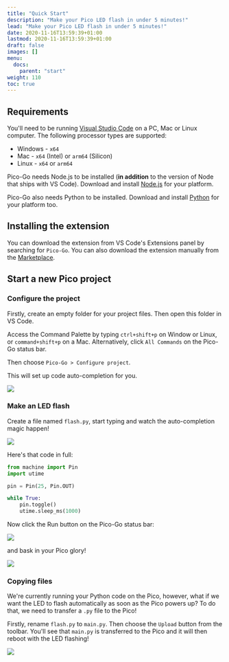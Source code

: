 ```yaml
---
title: "Quick Start"
description: "Make your Pico LED flash in under 5 minutes!"
lead: "Make your Pico LED flash in under 5 minutes!"
date: 2020-11-16T13:59:39+01:00
lastmod: 2020-11-16T13:59:39+01:00
draft: false
images: []
menu:
  docs:
    parent: "start"
weight: 110
toc: true
---
```


## Requirements

You'll need to be running [Visual Studio Code](https://code.visualstudio.com/) on a PC, Mac or Linux computer. The following processor types are supported:

* Windows - `x64`
* Mac - `x64` (Intel) or `arm64` (Silicon)
* Linux - `x64` or `arm64`

Pico-Go needs Node.js to be installed (**in addition** to the version of Node that ships with VS Code).  Download and install [Node.js](https://nodejs.org/) for your platform.

Pico-Go also needs Python to be installed. Download and install [Python](https://www.python.org/downloads/) for your platform too.

## Installing the extension

You can download the extension from VS Code's Extensions panel by searching for `Pico-Go`. You can also download the extension manually from the [Marketplace](https://marketplace.visualstudio.com/items?itemName=ChrisWood.pico-go).

## Start a new Pico project

### Configure the project

Firstly, create an empty folder for your project files. Then open this folder in VS Code.

Access the Command Palette by typing `ctrl+shift+p` on Window or Linux, or `command+shift+p` on a Mac. Alternatively, click `All Commands` on the Pico-Go status bar.

Then choose `Pico-Go > Configure project`.

This will set up code auto-completion for you.

<img src="/images/configure-project.gif" class="anim"/>

### Make an LED flash

Create a file named `flash.py`, start typing and watch the auto-completion magic happen!

<img src="/images/autocomplete.gif" class="anim"/>

Here's that code in full:

```python
from machine import Pin
import utime

pin = Pin(25, Pin.OUT)

while True:
    pin.toggle()
    utime.sleep_ms(1000)

```

Now click the Run button on the Pico-Go status bar:

<img src="/images/run.gif" class="anim"/>

and bask in your Pico glory!

<img src="/images/flash.gif" class="anim"/>

### Copying files

We're currently running your Python code on the Pico, however, what if we want the LED to flash automatically as soon as the Pico powers up? To do that, we need to transfer a `.py` file to the Pico!

Firstly, rename `flash.py` to `main.py`. Then choose the `Upload` button from the toolbar. You'll see that `main.py` is transferred to the Pico and it will then reboot with the LED flashing!

<img src="/images/upload.gif" class="anim"/>
